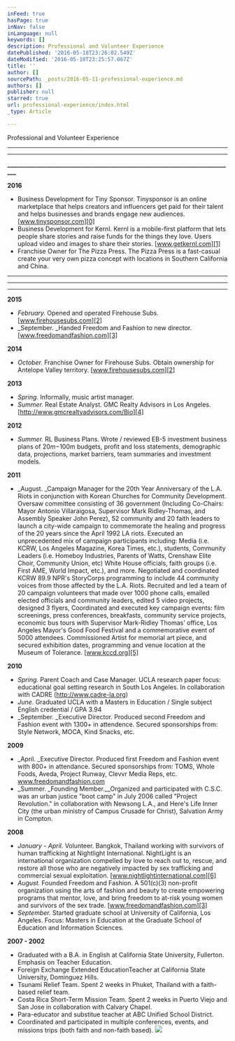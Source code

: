 ```yaml
---
inFeed: true
hasPage: true
inNav: false
inLanguage: null
keywords: []
description: Professional and Volunteer Experience
datePublished: '2016-05-18T23:26:02.549Z'
dateModified: '2016-05-18T23:25:57.067Z'
title: ''
author: []
sourcePath: _posts/2016-05-11-professional-experience.md
authors: []
publisher: null
starred: true
url: professional-experience/index.html
_type: Article

---
```

Professional and Volunteer Experience

****

****

**\_\_\_\_\_\_\_\_\_\_\_\_\_\_\_\_\_\_\_\_\_\_\_\_\_\_\_\_\_\_\_\_\_\_\_\_\_\_\_\_\_\_\_\_\_\_\_\_\_\_\_\_\_\_\_\_\_\_\_\_\_\_\_\_\_\_\_\_\_\_\_\_\_\_\_\_\_\_**

**2016**

* Business Development for Tiny Sponsor. Tinysponsor is an online marketplace that helps creators and influencers get paid for their talent and helps businesses and brands engage new audiences. [www.tinysponsor.com][0]
* Business Development for Kernl. Kernl is a mobile-first platform that lets people share stories and raise funds for the things they love. Users upload video and images to share their stories. [www.getkernl.com][1]
* Franchise Owner for The Pizza Press. The Pizza Press is a fast-casual create your very own pizza concept with locations in Southern California and China. 

****

****

****

**2015**

* _February._ Opened and operated Firehouse Subs. [www.firehousesubs.com][2]
* _September. _Handed Freedom and Fashion to new director. [www.freedomandfashion.com][3]

**2014**

* _October._ Franchise Owner for Firehouse Subs. Obtain ownership for Antelope Valley territory. [www.firehousesubs.com][2]

**2013**

* _Spring._ Informally, music artist manager. 
* _Summer._ Real Estate Analyst. GMC Realty Advisors in Los Angeles. [http://www.gmcrealtyadvisors.com/Bio][4]

**2012**

* _Summer._ RL Business Plans. Wrote / reviewed EB-5 investment business plans of $20m -$100m budgets, profit and loss statements, demographic data, projections, market barriers, team summaries and investment models.

**2011**

* _August. _Campaign Manager for the 20th Year Anniversary of the L.A. Riots in conjunction with Korean Churches for Community Development. Oversaw committee consisting of 36 government (Including Co-Chairs: Mayor Antonio Villaraigosa, Supervisor Mark Ridley-Thomas, and Assembly Speaker John Perez), 52 community and 20 faith leaders to launch a city-wide campaign to commemorate the healing and progress of the 20 years since the April 1992 LA riots. Executed an unprecedented mix of campaign participants including: Media (i.e. KCRW, Los Angeles Magazine, Korea Times, etc.), students, Community Leaders (i.e. Homeboy Industries, Parents of Watts, Crenshaw Elite Choir, Community Union, etc) White House officials, faith groups (i.e. First AME, World Impact, etc.), and more. Negotiated and coordinated KCRW 89.9 NPR's StoryCorps programming to include 44 community voices from those affected by the L.A. Riots. Recruited and led a team of 20 campaign volunteers that made over 1000 phone calls, emailed elected officials and community leaders, edited 5 video projects, designed 3 flyers, Coordinated and executed key campaign events: film screenings, press conferences, breakfasts, community service projects, economic bus tours with Supervisor Mark-Ridley Thomas' office, Los Angeles Mayor's Good Food Festival and a commemorative event of 5000 attendees. Commissioned Artist for memorial art piece, and secured exhibition dates, programming and venue location at the Museum of Tolerance. [www.kccd.org][5]

**2010**

* _Spring._ Parent Coach and Case Manager. UCLA research paper focus: educational goal setting research in South Los Angeles. In collaboration with CADRE (http://www.cadre-la.org)
* _June._ Graduated UCLA with a Masters in Education / Single subject English credential / GPA 3.94
* _September. _Executive Director. Produced second Freedom and Fashion event with 1300+ in attendence. Secured sponsorships from: Style Network, MOCA, Kind Snacks, etc. 

**2009**

* _April. _Executive Director. Produced first Freedom and Fashion event with 800+ in attendance. Secured sponsorships from: TOMS, Whole Foods, Aveda, Project Runway, Clevvr Media Reps, etc. [www.freedomandfashion.com ][3]
* _Summer. _Founding Member.__Organized and participated with C.S.C. was an urban justice "boot camp" in July 2006 called "Project Revolution." in collaboration with Newsong L.A., and Here's Life Inner City (the urban ministry of Campus Crusade for Christ), Salvation Army in Compton. 

**2008**

* _January - April._ Volunteer. Bangkok, Thailand working with survivors of human trafficking at Nightlight International. NightLight is an international organization compelled by love to reach out to, rescue, and restore all those who are negatively impacted by sex trafficking and commercial sexual exploitation. [www.nightlightinternational.com][6]
* _August._ Founded Freedom and Fashion. A 501(c)(3) non-profit organization using the arts of fashion and beauty to create empowering programs that mentor, love, and bring freedom to at-risk young women and survivors of the sex trade. [www.freedomandfashion.com][3]
* _September._ Started graduate school at University of California, Los Angeles. Focus: Masters in Education at the Graduate School of Education and Information Sciences. 

**2007 - 2002**

* Graduated with a B.A. in English at California State University, Fullerton. Emphasis on Teacher Education. 
* Foreign Exchange Extended EducationTeacher at California State University, Dominguez Hills.
* Tsunami Relief Team. Spent 2 weeks in Phuket, Thailand with a faith-based relief team. 
* Costa Rica Short-Term Mission Team. Spent 2 weeks in Puerto Viejo and San Jose in collaboration with Calvary Chapel. 
* Para-educator and substitue teacher at ABC Unified School District. 
* Coordinated and participated in multiple conferences, events, and missions trips (both faith and non-faith based). ![](https://the-grid-user-content.s3-us-west-2.amazonaws.com/93b28859-63e8-4b1d-9672-676d480c372a.jpg)

[0]: www.tinysponsor.com
[1]: www.getkernl.com
[2]: www.firehousesubs.com
[3]: www.freedomandfashion.com
[4]: http://www.gmcrealtyadvisors.com/Bio
[5]: www.kccd.org
[6]: www.nightlightinternational.com
